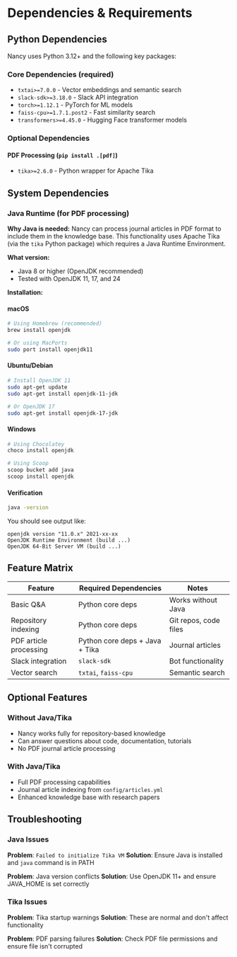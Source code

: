 # Dependencies & Requirements

## Python Dependencies

Nancy uses Python 3.12+ and the following key packages:

### Core Dependencies (required)
- `txtai>=7.0.0` - Vector embeddings and semantic search
- `slack-sdk>=3.18.0` - Slack API integration  
- `torch>=1.12.1` - PyTorch for ML models
- `faiss-cpu>=1.7.1.post2` - Fast similarity search
- `transformers>=4.45.0` - Hugging Face transformer models

### Optional Dependencies

#### PDF Processing (`pip install .[pdf]`)
- `tika>=2.6.0` - Python wrapper for Apache Tika

## System Dependencies

### Java Runtime (for PDF processing)

**Why Java is needed:**
Nancy can process journal articles in PDF format to include them in the knowledge base. This functionality uses Apache Tika (via the `tika` Python package) which requires a Java Runtime Environment.

**What version:**
- Java 8 or higher (OpenJDK recommended)
- Tested with OpenJDK 11, 17, and 24

**Installation:**

#### macOS
```bash
# Using Homebrew (recommended)
brew install openjdk

# Or using MacPorts
sudo port install openjdk11
```

#### Ubuntu/Debian
```bash
# Install OpenJDK 11
sudo apt-get update
sudo apt-get install openjdk-11-jdk

# Or OpenJDK 17
sudo apt-get install openjdk-17-jdk
```

#### Windows
```bash
# Using Chocolatey
choco install openjdk

# Using Scoop
scoop bucket add java
scoop install openjdk
```

#### Verification
```bash
java -version
```

You should see output like:
```
openjdk version "11.0.x" 2021-xx-xx
OpenJDK Runtime Environment (build ...)
OpenJDK 64-Bit Server VM (build ...)
```

## Feature Matrix

| Feature | Required Dependencies | Notes |
|---------|----------------------|-------|
| Basic Q&A | Python core deps | Works without Java |
| Repository indexing | Python core deps | Git repos, code files |
| PDF article processing | Python core deps + Java + Tika | Journal articles |
| Slack integration | `slack-sdk` | Bot functionality |
| Vector search | `txtai`, `faiss-cpu` | Semantic search |

## Optional Features

### Without Java/Tika
- Nancy works fully for repository-based knowledge
- Can answer questions about code, documentation, tutorials
- No PDF journal article processing

### With Java/Tika  
- Full PDF processing capabilities
- Journal article indexing from `config/articles.yml`
- Enhanced knowledge base with research papers

## Troubleshooting

### Java Issues
**Problem**: `Failed to initialize Tika VM`
**Solution**: Ensure Java is installed and `java` command is in PATH

**Problem**: Java version conflicts
**Solution**: Use OpenJDK 11+ and ensure JAVA_HOME is set correctly

### Tika Issues  
**Problem**: Tika startup warnings
**Solution**: These are normal and don't affect functionality

**Problem**: PDF parsing failures
**Solution**: Check PDF file permissions and ensure file isn't corrupted

